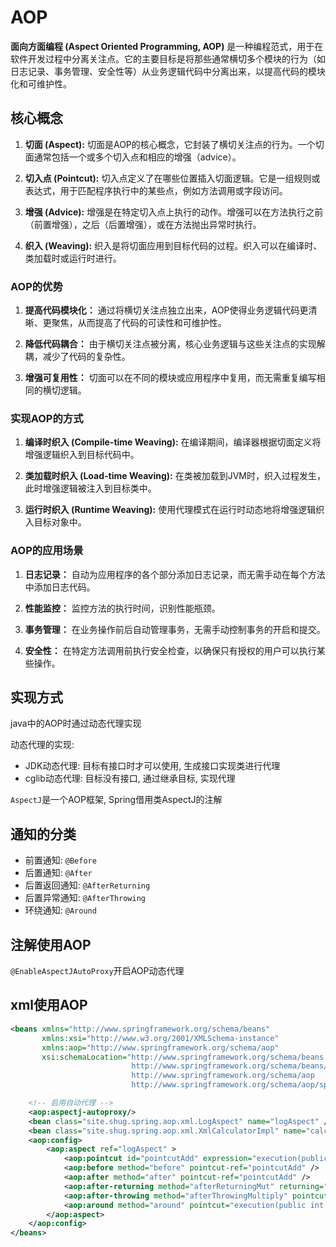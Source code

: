 # AOP

**面向方面编程 (Aspect Oriented Programming, AOP)** 是一种编程范式，用于在软件开发过程中分离关注点。它的主要目标是将那些通常横切多个模块的行为（如日志记录、事务管理、安全性等）从业务逻辑代码中分离出来，以提高代码的模块化和可维护性。

## 核心概念

1. **切面 (Aspect):** 切面是AOP的核心概念，它封装了横切关注点的行为。一个切面通常包括一个或多个切入点和相应的增强（advice）。

2. **切入点 (Pointcut):** 切入点定义了在哪些位置插入切面逻辑。它是一组规则或表达式，用于匹配程序执行中的某些点，例如方法调用或字段访问。

3. **增强 (Advice):** 增强是在特定切入点上执行的动作。增强可以在方法执行之前（前置增强），之后（后置增强），或在方法抛出异常时执行。

4. **织入 (Weaving):** 织入是将切面应用到目标代码的过程。织入可以在编译时、类加载时或运行时进行。

### AOP的优势

1. **提高代码模块化：** 通过将横切关注点独立出来，AOP使得业务逻辑代码更清晰、更聚焦，从而提高了代码的可读性和可维护性。

2. **降低代码耦合：** 由于横切关注点被分离，核心业务逻辑与这些关注点的实现解耦，减少了代码的复杂性。

3. **增强可复用性：** 切面可以在不同的模块或应用程序中复用，而无需重复编写相同的横切逻辑。

### 实现AOP的方式

1. **编译时织入 (Compile-time Weaving):** 在编译期间，编译器根据切面定义将增强逻辑织入到目标代码中。

2. **类加载时织入 (Load-time Weaving):** 在类被加载到JVM时，织入过程发生，此时增强逻辑被注入到目标类中。

3. **运行时织入 (Runtime Weaving):** 使用代理模式在运行时动态地将增强逻辑织入目标对象中。

### AOP的应用场景

1. **日志记录：** 自动为应用程序的各个部分添加日志记录，而无需手动在每个方法中添加日志代码。

2. **性能监控：** 监控方法的执行时间，识别性能瓶颈。

3. **事务管理：** 在业务操作前后自动管理事务，无需手动控制事务的开启和提交。

4. **安全性：** 在特定方法调用前执行安全检查，以确保只有授权的用户可以执行某些操作。

## 实现方式

java中的AOP时通过动态代理实现

动态代理的实现:
- JDK动态代理: 目标有接口时才可以使用, 生成接口实现类进行代理
- cglib动态代理: 目标没有接口, 通过继承目标, 实现代理

`AspectJ`是一个AOP框架, Spring借用类AspectJ的注解

## 通知的分类

- 前置通知: `@Before`
- 后置通知: `@After`
- 后置返回通知: `@AfterReturning`
- 后置异常通知: `@AfterThrowing`
- 环绕通知: `@Around`

## 注解使用AOP

`@EnableAspectJAutoProxy`开启AOP动态代理


## xml使用AOP

```xml
<beans xmlns="http://www.springframework.org/schema/beans"
       xmlns:xsi="http://www.w3.org/2001/XMLSchema-instance"
       xmlns:aop="http://www.springframework.org/schema/aop"
       xsi:schemaLocation="http://www.springframework.org/schema/beans
                           http://www.springframework.org/schema/beans/spring-beans.xsd
                           http://www.springframework.org/schema/aop
                           http://www.springframework.org/schema/aop/spring-aop.xsd">

    <!-- 启用自动代理 -->
    <aop:aspectj-autoproxy/>
    <bean class="site.shug.spring.aop.xml.LogAspect" name="logAspect" />
    <bean class="site.shug.spring.aop.xml.XmlCalculatorImpl" name="calculator" />
    <aop:config>
        <aop:aspect ref="logAspect" >
            <aop:pointcut id="pointcutAdd" expression="execution(public int site.shug.spring.aop.xml.XmlCalculatorImpl.add(..))"/>
            <aop:before method="before" pointcut-ref="pointcutAdd" />
            <aop:after method="after" pointcut-ref="pointcutAdd" />
            <aop:after-returning method="afterReturningMut" returning="result" pointcut-ref="pointcutAdd" />
            <aop:after-throwing method="afterThrowingMultiply" pointcut="execution(public int site.shug.spring.aop.xml.XmlCalculatorImpl.multiply(..))" throwing="ex" />
            <aop:around method="around" pointcut="execution(public int site.shug.spring.aop.xml.XmlCalculatorImpl.divide(..))" />
        </aop:aspect>
    </aop:config>
</beans>

```



